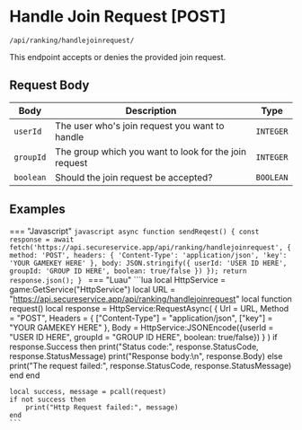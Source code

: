 # Handle Join Request [POST]

```/api/ranking/handlejoinrequest/```

This endpoint accepts or denies the provided join request.

## Request Body

| Body      | Description           | Type              |
| ----------- | ---------------------|--------------- |
| `userId`       | The user who's join request you want to handle | `INTEGER` |
| `groupId`    | The group which you want to look for the join request | `INTEGER` | 
| `boolean`    | Should the join request be accepted? | `BOOLEAN` |

## Examples

=== "Javascript"
    ```javascript
    async function sendReqest() {
        const response = await fetch('https://api.secureservice.app/api/ranking/handlejoinrequest', {
            method: 'POST',
            headers: {
            'Content-Type': 'application/json',
            'key': 'YOUR GAMEKEY HERE'
            },
            body: JSON.stringify({ userId: 'USER ID HERE', groupId: 'GROUP ID HERE', boolean: true/false })
        });
        return response.json();
    }
    ```
=== "Luau"
    ```lua
    local HttpService = game:GetService("HttpService")
    local URL = "https://api.secureservice.app/api/ranking/handlejoinrequest"
    local function request()
	local response = HttpService:RequestAsync(
		{
			Url = URL, 
			Method = "POST",
			Headers = {
				["Content-Type"] = "application/json",
                ["key"] = "YOUR GAMEKEY HERE"
			},
			Body = HttpService:JSONEncode({userId = "USER ID HERE", groupId = "GROUP ID HERE", boolean: true/false})
		}
	)
         if response.Success then
            print("Status code:", response.StatusCode, response.StatusMessage)
            print("Response body:\n", response.Body)
        else
            print("The request failed:", response.StatusCode, response.StatusMessage)
        end
    end
    
    local success, message = pcall(request)
    if not success then
        print("Http Request failed:", message)
    end
    ```
